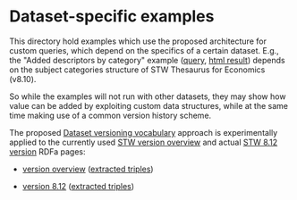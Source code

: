 Dataset-specific examples
=========================

This directory hold examples which use the proposed architecture for custom
queries, which depend on the specifics of a certain dataset. E.g., the "Added
descriptors by category" example
([query](stw/sparql/added_by_category.rq),
[html result](https://rawgithub.com/jneubert/skos-history/master/examples/stw/sparql/added_by_category.html))
depends on the subject categories structure of STW Thesaurus for Economics (v8.10).

So while the examples will not run with other datasets, they may show how
value can be added by exploiting custom data structures, while at the same
time making use of a common version history scheme.

The proposed [Dataset versioning vocabulary](https://github.com/JohanDS/Dataset-versioning--for-KOS-data-sets-)
approach is experimentally applied to the currently used [STW version overview](http://zbw.eu/stw/versions)
and actual [STW 8.12 version](http://zbw.eu/stw/versions/8.12/about) RDFa pages:

* [version overview](https://rawgithub.com/jneubert/skos-history/master/examples/stw/dataset_versioning/version_about.en.html)
([extracted triples](stw/dataset_versioning/version_about.ttl))

* [version 8.12](https://rawgithub.com/jneubert/skos-history/master/examples/stw/dataset_versioning/version_8.12_about.en.html)
([extracted triples](stw/dataset_versioning/version_8.12_about.ttl))

